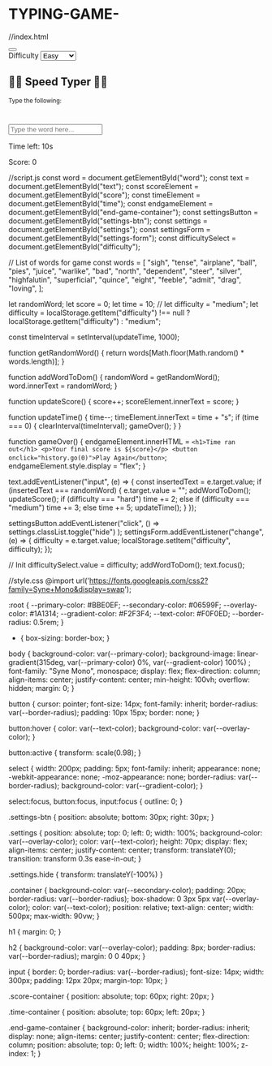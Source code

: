 # TYPING-GAME-
//index.html
<!DOCTYPE html>
<html lang="en">
  <head>
    <meta charset="UTF-8" />
    <meta name="viewport" content="width=device-width, initial-scale=1.0" />
    <link
      rel="stylesheet"
      href="https://cdnjs.cloudflare.com/ajax/libs/font-awesome/5.15.1/css/all.min.css"
      integrity="sha512-+4zCK9k+qNFUR5X+cKL9EIR+ZOhtIloNl9GIKS57V1MyNsYpYcUrUeQc9vNfzsWfV28IaLL3i96P9sdNyeRssA=="
      crossorigin="anonymous"
    />
    <link rel="stylesheet" href="style.css" />
    <title>Speed Typer</title>
  </head>
  <body>
    <button id="settings-btn" class="settings-btn">
      <i class="fas fa-cog"></i>
    </button>
    <div class="settings" id="settings">
      <form id="settings-form">
        <label for="difficulty">Difficulty</label>
        <select id="difficulty">
          <option value="easy">Easy</option>
          <option value="medium">Medium</option>
          <option value="hard">Hard</option>
        </select>
      </form>
    </div>
    <div class="container">
      <h2>👩‍💻 Speed Typer 👨‍💻</h2>
      <small>Type the following:</small>
      <h1 id="word"></h1>
      <input
        type="text"
        id="text"
        autocomplete="off"
        placeholder="Type the word here..."
      />
      <p class="time-container">Time left: <span id="time">10s</span></p>
      <p class="score-container">Score: <span id="score">0</span></p>
      <div id="end-game-container" class="end-game-container"></div>
    </div>
    <script src="script.js"></script>
  </body>
</html>

//script.js
const word = document.getElementById("word");
const text = document.getElementById("text");
const scoreElement = document.getElementById("score");
const timeElement = document.getElementById("time");
const endgameElement = document.getElementById("end-game-container");
const settingsButton = document.getElementById("settings-btn");
const settings = document.getElementById("settings");
const settingsForm = document.getElementById("settings-form");
const difficultySelect = document.getElementById("difficulty");

// List of words for game
const words = [
  "sigh",
  "tense",
  "airplane",
  "ball",
  "pies",
  "juice",
  "warlike",
  "bad",
  "north",
  "dependent",
  "steer",
  "silver",
  "highfalutin",
  "superficial",
  "quince",
  "eight",
  "feeble",
  "admit",
  "drag",
  "loving",
];

let randomWord;
let score = 0;
let time = 10;
// let difficulty = "medium";
let difficulty =
  localStorage.getItem("difficulty") !== null
    ? localStorage.getItem("difficulty")
    : "medium";

const timeInterval = setInterval(updateTime, 1000);

function getRandomWord() {
  return words[Math.floor(Math.random() * words.length)];
}

function addWordToDom() {
  randomWord = getRandomWord();
  word.innerText = randomWord;
}

function updateScore() {
  score++;
  scoreElement.innerText = score;
}

function updateTime() {
  time--;
  timeElement.innerText = time + "s";
  if (time === 0) {
    clearInterval(timeInterval);
    gameOver();
  }
}

function gameOver() {
  endgameElement.innerHTML = `
    <h1>Time ran out</h1>
    <p>Your final score is ${score}</p>
    <button onclick="history.go(0)">Play Again</button>
    `;
  endgameElement.style.display = "flex";
}

text.addEventListener("input", (e) => {
  const insertedText = e.target.value;
  if (insertedText === randomWord) {
    e.target.value = "";
    addWordToDom();
    updateScore();
    if (difficulty === "hard") time += 2;
    else if (difficulty === "medium") time += 3;
    else time += 5;
    updateTime();
  }
});

settingsButton.addEventListener("click", () =>
  settings.classList.toggle("hide")
);
settingsForm.addEventListener("change", (e) => {
  difficulty = e.target.value;
  localStorage.setItem("difficulty", difficulty);
});

// Init
difficultySelect.value = difficulty;
addWordToDom();
text.focus();

//style.css
@import url('https://fonts.googleapis.com/css2?family=Syne+Mono&display=swap');

:root {
  --primary-color: #BBE0EF;
  --secondary-color: #06599F;
  --overlay-color: #1A1314;
  --gradient-color: #F2F3F4;
  --text-color: #F0F0ED;
  --border-radius: 0.5rem;
}

* {
  box-sizing: border-box;
}

body {
  background-color: var(--primary-color);
  background-image: linear-gradient(315deg, var(--primary-color) 0%, var(--gradient-color) 100%)
  ;
  font-family: "Syne Mono", monospace;
  display: flex;
  flex-direction: column;
  align-items: center;
  justify-content: center;
  min-height: 100vh;
  overflow: hidden;
  margin: 0;
}

button {
  cursor: pointer;
  font-size: 14px;
  font-family: inherit;
  border-radius: var(--border-radius);
  padding: 10px 15px;
  border: none;
}

button:hover {
  color: var(--text-color);
  background-color: var(--overlay-color);
}

button:active {
  transform: scale(0.98);
}

select {
  width: 200px;
  padding: 5px;
  font-family: inherit;
  appearance: none;
  -webkit-appearance: none;
  -moz-appearance: none;
  border-radius: var(--border-radius);
  background-color: var(--gradient-color);
}

select:focus,
button:focus, input:focus {
  outline: 0;
}

.settings-btn {
  position: absolute;
  bottom: 30px;
  right: 30px;
}

.settings {
  position: absolute;
  top: 0;
  left: 0;
  width: 100%;
  background-color: var(--overlay-color);
  color: var(--text-color);
  height: 70px;
  display: flex;
  align-items: center;
  justify-content: center;
  transform: translateY(0);
  transition: transform 0.3s ease-in-out;
}

.settings.hide {
  transform: translateY(-100%)
}

.container {
  background-color: var(--secondary-color);
  padding: 20px;
  border-radius: var(--border-radius);
  box-shadow: 0 3px 5px var(--overlay-color);
  color: var(--text-color);
  position: relative;
  text-align: center;
  width: 500px;
  max-width: 90vw;
}

h1 {
  margin: 0;
}

h2 {
  background-color: var(--overlay-color);
  padding: 8px;
  border-radius: var(--border-radius);
  margin: 0 0 40px;
}

input {
  border: 0;
  border-radius: var(--border-radius);
  font-size: 14px;
  width: 300px;
  padding: 12px 20px;
  margin-top: 10px;
}

.score-container {
  position: absolute;
  top: 60px;
  right: 20px;
}

.time-container {
  position: absolute;
  top: 60px;
 left: 20px;
}

.end-game-container {
  background-color: inherit;
  border-radius: inherit;
  display: none;
  align-items: center;
  justify-content: center;
  flex-direction: column;
  position: absolute;
  top: 0;
  left: 0;
  width: 100%;
  height: 100%;
  z-index: 1;
}
